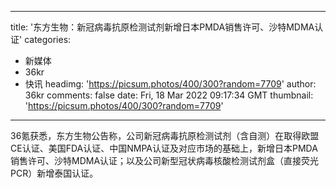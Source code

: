 
---
title: '东方生物：新冠病毒抗原检测试剂新增日本PMDA销售许可、沙特MDMA认证'
categories: 
 - 新媒体
 - 36kr
 - 快讯
headimg: 'https://picsum.photos/400/300?random=7709'
author: 36kr
comments: false
date: Fri, 18 Mar 2022 09:17:34 GMT
thumbnail: 'https://picsum.photos/400/300?random=7709'
---

<div>   
36氪获悉，东方生物公告称，公司新冠病毒抗原检测试剂（含自测）在取得欧盟CE认证、美国FDA认证、中国NMPA认证及对应市场的基础上，新增日本PMDA销售许可、沙特MDMA认证；以及公司新型冠状病毒核酸检测试剂盒（直接荧光PCR）新增泰国认证。  
</div>
            